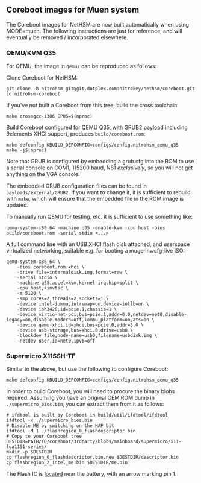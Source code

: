 ## Coreboot images for Muen system

The Coreboot images for NetHSM are now built automatically when using MODE=muen. The following instructions are just for reference, and will eventually be removed / incorporated elsewhere.

### QEMU/KVM Q35

For QEMU, the image in `qemu/` can be reproduced as follows:

Clone Coreboot for NetHSM:

```
git clone -b nitrohsm git@git.dotplex.com:nitrokey/nethsm/coreboot.git
cd nitrohsm-coreboot
```

If you've not built a Coreboot from this tree, build the cross toolchain:

```
make crossgcc-i386 CPUS=$(nproc)
```

Build Coreboot configured for QEMU Q35, with GRUB2 payload including 9elements XHCI support, produces `build/coreboot.rom`:

```
make defconfig KBUILD_DEFCONFIG=configs/config.nitrohsm_qemu_q35
make -j$(nproc)
```

Note that GRUB is configured by embedding a grub.cfg into the ROM to use a serial console on COM1, 115200 baud, N81 _exclusively_, so you will not get anything on the VGA console.

The embedded GRUB configuration files can be found in `payloads/external/GRUB2`. If you want to change it, it is sufficient to rebuild with `make`, which will ensure that the embedded file in the ROM image is updated.

To manually run QEMU for testing, etc. it is sufficient to use something like:

```
qemu-system-x86_64 -machine q35 -enable-kvm -cpu host -bios build/coreboot.rom -serial stdio <...>
```

A full command line with an USB XHCI flash disk attached, and userspace virtualized networking, suitable e.g. for booting a mugenhwcfg-live ISO:

```
qemu-system-x86_64 \
    -bios coreboot.rom.xhci \
    -drive file=internaldisk.img,format=raw \
    -serial stdio \
    -machine q35,accel=kvm,kernel-irqchip=split \
    -cpu host,+invtsc \
    -m 5120 \
    -smp cores=2,threads=2,sockets=1 \
    -device intel-iommu,intremap=on,device-iotlb=on \
    -device ioh3420,id=pcie.1,chassis=1 \
    -device virtio-net-pci,bus=pcie.1,addr=0.0,netdev=net0,disable-legacy=on,disable-modern=off,iommu_platform=on,ats=on \
    -device qemu-xhci,id=xhci,bus=pcie.0,addr=3.0 \
    -device usb-storage,bus=xhci.0,drive=usb0 \
    -blockdev file,node-name=usb0,filename=usbdisk.img \
    -netdev user,id=net0,ipv6=off
```

### Supermicro X11SSH-TF

Similar to the above, but use the following to configure Coreboot:

```
make defconfig KBUILD_DEFCONFIG=configs/config.nitrohsm_qemu_q35
```

In order to build Coreboot, you will need to procure the binary blobs required. Assuming you have an original OEM ROM dump in `./supermicro_bios.bin`, you can extract them from it as follows:

```
# ifdtool is built by Coreboot in build/util/ifdtool/ifdtool
ifdtool -x ./supermicro_bios.bin
# Disable ME by switching on the HAP bit
ifdtool -M 1 ./flashregion_0_flashdescriptor.bin
# Copy to your Coreboot tree
DESTDIR=PATH/TO/coreboot/3rdparty/blobs/mainboard/supermicro/x11-lga1151-series/
mkdir -p $DESTDIR
cp flashregion_0_flashdescriptor.bin.new $DESTDIR/descriptor.bin
cp flashregion_2_intel_me.bin $DESTDIR/me.bin
```

The Flash IC is [located](https://doc.coreboot.org/mainboard/supermicro/x11-lga1151-series/x11ssh-tf/x11ssh-tf.html) near the battery, with an arrow marking pin 1.
